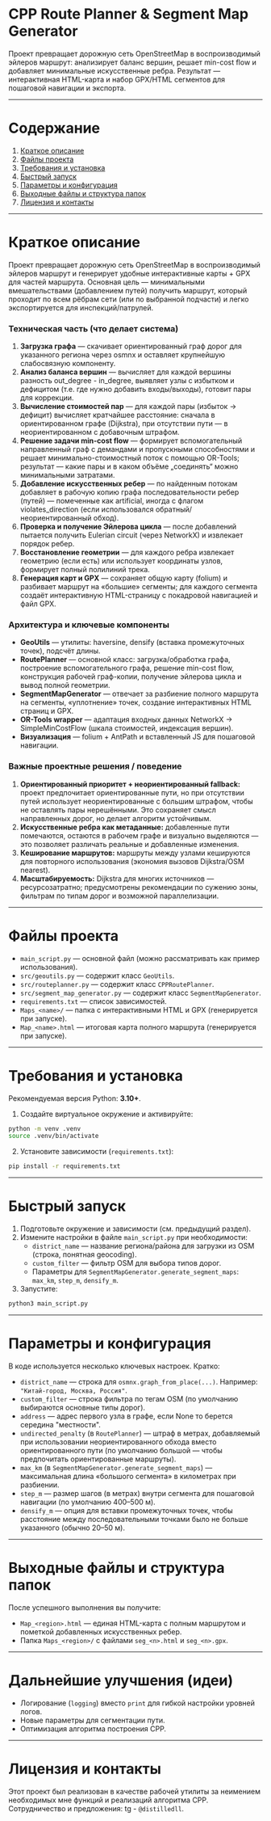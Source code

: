 # CPP Route Planner & Segment Map Generator

Проект превращает дорожную сеть OpenStreetMap в воспроизводимый эйлеров маршрут: анализирует баланс вершин, решает min-cost flow и добавляет минимальные искусственные ребра.
Результат — интерактивная HTML-карта и набор GPX/HTML сегментов для пошаговой навигации и экспорта.

---

# Содержание

1. [Краткое описание](#краткое-описание)
2. [Файлы проекта](#файлы-проекта)
3. [Требования и установка](#требования-и-установка)
4. [Быстрый запуск](#быстрый-запуск)
5. [Параметры и конфигурация](#параметры-и-конфигурация)
6. [Выходные файлы и структура папок](#выходные-файлы-и-структура-папок)
7. [Лицензия и контакты](#лицензия-и-контакты)

---

# Краткое описание

Проект превращает дорожную сеть OpenStreetMap в воспроизводимый эйлеров маршрут и генерирует удобные интерактивные карты + GPX для частей маршрута. Основная цель — минимальными вмешательствами (добавлением путей) получить маршрут, который проходит по всем рёбрам сети (или по выбранной подчасти) и легко экспортируется для инспекций/патрулей.

### Техническая часть (что делает система)

1. **Загрузка графа** — скачивает ориентированный граф дорог для указанного региона через osmnx и оставляет крупнейшую слабосвязную компоненту.
2. **Анализ баланса вершин** — вычисляет для каждой вершины разность out_degree - in_degree, выявляет узлы с избытком и дефицитом (т.е. где нужно добавить входы/выходы), готовит пары для коррекции.
3. **Вычисление стоимостей пар** — для каждой пары (избыток → дефицит) вычисляет кратчайшее расстояние: сначала в ориентированном графе (Dijkstra), при отсутствии пути — в неориентированном с добавочным штрафом.
4. **Решение задачи min-cost flow** — формирует вспомогательный направленный граф с демандами и пропускными способностями и решает минимально-стоимостный поток с помощью OR-Tools; результат — какие пары и в каком объёме „соединять“ можно минимальными затратами.
5. **Добавление искусственных ребер** — по найденным потокам добавляет в рабочую копию графа последовательности ребер (путей) — помеченные как artificial, иногда с флагом violates_direction (если использовался обратный/неориентированный обход).
6. **Проверка и получение Эйлерова цикла** — после добавлений пытается получить Eulerian circuit (через NetworkX) и извлекает порядок ребер.
7. **Восстановление геометрии** — для каждого ребра извлекает геометрию (если есть) или использует координаты узлов, формирует полный полилиний трека.
8. **Генерация карт и GPX** — сохраняет общую карту (folium) и разбивает маршрут на «большие» сегменты; для каждого сегмента создаёт интерактивную HTML-страницу с покадровой навигацией и файл GPX.

### Архитектура и ключевые компоненты

- **GeoUtils** — утилиты: haversine, densify (вставка промежуточных точек), подсчёт длины.
- **RoutePlanner** — основной класс: загрузка/обработка графа, построение вспомогательного графа, решение min-cost flow, конструкция рабочей граф-копии, получение эйлерова цикла и вывод полной геометрии.
- **SegmentMapGenerator** — отвечает за разбиение полного маршрута на сегменты, «уплотнение» точек, создание интерактивных HTML страниц и GPX.
- **OR-Tools wrapper** — адаптация входных данных NetworkX → SimpleMinCostFlow (шкала стоимостей, индексация вершин).
- **Визуализация** — folium + AntPath и вставленный JS для пошаговой навигации.

### Важные проектные решения / поведение

1. **Ориентированный приоритет + неориентированный fallback:** проект предпочитает ориентированные пути, но при отсутствии путей использует неориентированные с большим штрафом, чтобы не оставлять пары нерешёнными. Это сохраняет смысл направленных дорог, но делает алгоритм устойчивым.
2. **Искусственные ребра как метаданные:** добавленные пути помечаются, остаются в рабочем графе и визуально выделяются — это позволяет различать реальные и добавленные изменения.
3. **Кеширование маршрутов:** маршруты между узлами кешируются для повторного использования (экономия вызовов Dijkstra/OSM nearest).
4. **Масштабируемость:** Dijkstra для многих источников — ресурсозатратно; предусмотрены рекомендации по сужению зоны, фильтрам по типам дорог и возможной параллелизации.

---

# Файлы проекта

* `main_script.py` — основной файл (можно рассматривать как пример использования).
* `src/geoutils.py` — содержит класс `GeoUtils`.
* `src/routeplanner.py` — содержит класс `CPPRoutePlanner`.
* `src/segment_map_generator.py` — содержит класс `SegmentMapGenerator`.
* `requirements.txt` — список зависимостей.
* `Maps_<name>/` — папка с интерактивными HTML и GPX (генерируется при запуске).
* `Map_<name>.html` — итоговая карта полного маршрута (генерируется при запуске).

---

# Требования и установка

Рекомендуемая версия Python: **3.10+**.

1. Создайте виртуальное окружение и активируйте:

```bash
python -m venv .venv
source .venv/bin/activate
```

2. Установите зависимости (`requirements.txt`):

```bash
pip install -r requirements.txt
```

---

# Быстрый запуск

1. Подготовьте окружение и зависимости (см. предыдущий раздел).
2. Измените настройки в файле `main_script.py` при необходимости:
   * `district_name` — название региона/района для загрузки из OSM (строка, понятная geocoding).
   * `custom_filter` — фильтр OSM для выбора типов дорог.
   * Параметры для `SegmentMapGenerator.generate_segment_maps`: `max_km`, `step_m`, `densify_m`.
4. Запустите:

```bash
python3 main_script.py
```

---

# Параметры и конфигурация

В коде используется несколько ключевых настроек. Кратко:

* `district_name` — строка для `osmnx.graph_from_place(...)`. Например: `"Китай-город, Москва, Россия"`.
* `custom_filter` — строка фильтра по тегам OSM (по умолчанию выбираются основные типы дорог).
* `address` — адрес первого узла в графе, если None то берется середина "местности".
* `undirected_penalty` (в `RoutePlanner`) — штраф в метрах, добавляемый при использовании неориентированного обхода вместо ориентированного пути (по умолчанию большой — чтобы предпочитать ориентированные маршруты).
* `max_km` (в `SegmentMapGenerator.generate_segment_maps`) — максимальная длина «большого сегмента» в километрах при разбиении.
* `step_m` — размер шагов (в метрах) внутри сегмента для пошаговой навигации (по умолчанию 400–500 м).
* `densify_m` — опция для вставки промежуточных точек, чтобы расстояние между последовательными точками было не больше указанного (обычно 20–50 м).

---

# Выходные файлы и структура папок

После успешного выполнения вы получите:

* `Map_<region>.html` — единая HTML-карта с полным маршрутом и пометкой добавленных искусственных ребер.
* Папка `Maps_<region>/` с файлами `seg_<n>.html` и `seg_<n>.gpx`.

---

# Дальнейшие улучшения (идеи)

* Логирование (`logging`) вместо `print` для гибкой настройки уровней логов.
* Новые параметры для сегментации пути.
* Оптимизация алгоритма построения CPP.

---

# Лицензия и контакты

Этот проект был реализован в качестве рабочей утилиты за неимением необходимых мне функций и реализаций алгоритма CPP. 
Сотрудничество и предложения: tg - `@distilledll`.

